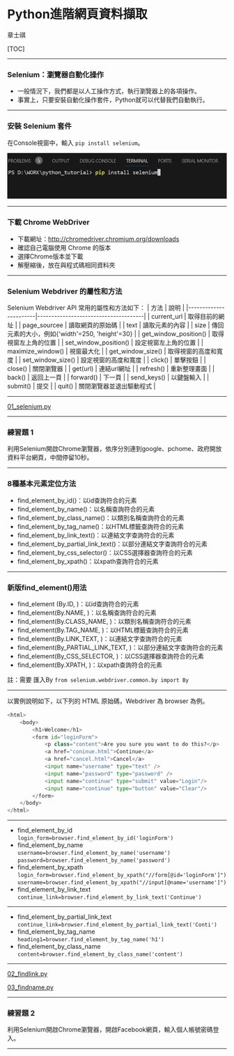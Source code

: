 # Python進階網頁資料擷取

章士祺

[TOC]

---

### Selenium：瀏覽器自動化操作

- 一般情況下，我們都是以人工操作方式，執行瀏覽器上的各項操作。
- 事實上，只要安裝自動化操作套件，Python就可以代替我們自動執行。

---

### 安裝 Selenium 套件

在Console視窗中，輸入 `pip install selenium`。

![Alt text](.\icons\07_安裝selenium套件.png)

---

### 下載 Chrome WebDriver

- 下載網址：<http://chromedriver.chromium.org/downloads>
- 確認自己電腦使用 Chrome 的版本
- 選擇Chrome版本並下載
- 解壓縮後，放在與程式碼相同資料夾

---

### Selenium Webdriver 的屬性和方法

Selenium Webdriver API 常用的屬性和方法如下：
| 方法                    | 說明                                   |
|-----------------------|--------------------------------------|
| current_url           | 取得目前的網址                              |
| page_sourcee          | 讀取網頁的原始碼                             |
| text                  | 讀取元素的內容                              |
| size                  | 傳回元素的大小，例如{'width'=250, 'height'=30} |
| get_window_position() | 取得視窗左上角的位置                           |
| set_window_position() | 設定視窗左上角的位置                           |
| maximize_window()     | 視窗最大化                                |
| get_window_size()     | 取得視窗的高度和寬度                           |
| set_window_size()     | 設定視窗的高度和寬度                           |
| click()               | 單擊按鈕                                 |
| close()               | 關閉瀏覽器                                |
| get(url)              | 連結url網址                              |
| refresh()             | 重新整理畫面                               |
| back()                | 返回上一頁                                |
| forward()             | 下一頁                                  |
| send_keys()           | 以鍵盤輸入                                |
| submit()              | 提交                                   |
| quit()                | 關閉瀏覽器並退出驅動程式                         |

---

[01_selenium.py][01_selenium.py]

---

### 練習題 1

利用Selenium開啟Chrome瀏覽器，依序分別連到google、pchome、政府開放資料平台網頁，中間停留10秒。

---

### 8種基本元素定位方法

- find_element_by_id()：以id查詢符合的元素
- find_element_by_name()：以名稱查詢符合的元素
- find_element_by_class_name()：以類別名稱查詢符合的元素
- find_element_by_tag_name()：以HTML標籤查詢符合的元素
- find_element_by_link_text()：以連結文字查詢符合的元素
- find_element_by_partial_link_text()：以部分連結文字查詢符合的元素
- find_element_by_css_selector()：以CSS選擇器查詢符合的元素
- find_element_by_xpath()：以xpath查詢符合的元素

---

### 新版find_element()用法

- find_element (By.ID, )：以id查詢符合的元素
- find_element(By.NAME, )：以名稱查詢符合的元素
- find_element(By.CLASS_NAME, )：以類別名稱查詢符合的元素
- find_element(By.TAG_NAME, )：以HTML標籤查詢符合的元素
- find_element(By.LINK_TEXT, )：以連結文字查詢符合的元素
- find_element(By_PARTIAL_LINK_TEXT, )：以部分連結文字查詢符合的元素
- find_element(By_CSS_SELECTOR, )：以CSS選擇器查詢符合的元素
- find_element(By.XPATH, )：以xpath查詢符合的元素

註：需要 匯入By
`from selenium.webdriver.common.by import By`

---

以實例說明如下，以下列的 HTML 原始碼，Webdriver 為 browser 為例。

```python
<html>
    <body>
        <h1>Welcome</h1>
        <form id="loginForm">
            <p class="content">Are you sure you want to do this?</p>
            <a href="coninue.html">Continue</a>
            <a href="cancel.html">Cancel</a>
            <input name="username" type="text" />
            <input name="password" type="password" />
            <input name="continue" type="submit" value="Login"/>
            <input name="continue" type="button" value="Clear"/>
        </form>
    </body>
</html>
```

---

- find_element_by_id
`login_form=browser.find_element_by_id('loginForm')`
- find_element_by_name
`username=browser.find_element_by_name('username')`
`password=browser.find_element_by_name('password')`
- find_element_by_xpath
`login_form=browser.find_element_by_xpath("//form[@id='loginForm']")`
`username=browser.find_element_by_xpath("//input[@name='username']")`
- find_element_by_link_text
`continue_link=browser.find_element_by_link_text('Continue')`

---

- find_element_by_partial_link_text
`continue_link=browser.find_element_by_partial_link_text('Conti')`
- find_element_by_tag_name
`heading1=browser.find_element_by_tag_name('h1')`
- find_element_by_class_name
`content=browser.find_element_by_class_name('content')`

---

[02_findlink.py][02_findlink.py]

[03_findname.py][03_findname.py]

---

### 練習題 2

利用Selenium開啟Chrome瀏覽器，開啟Facebook網頁，輸入個人帳號密碼登入。

---

[01_selenium.py]: /sample_codes/part7/01_selenium.py
[02_findlink.py]: /sample_codes/part7/02_findlink.py
[03_findname.py]: /sample_codes/part7/03_findname.py